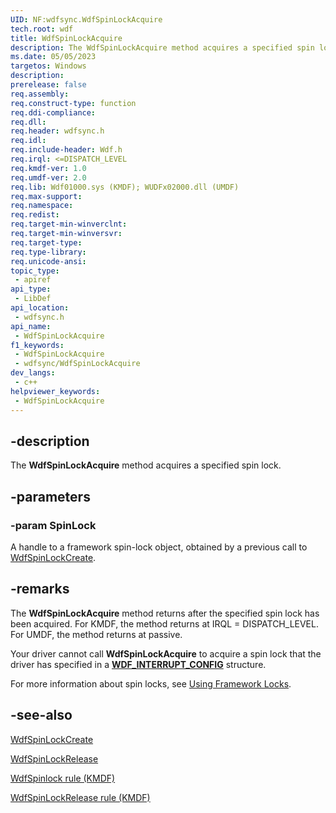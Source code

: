 ```yaml
---
UID: NF:wdfsync.WdfSpinLockAcquire
tech.root: wdf
title: WdfSpinLockAcquire
description: The WdfSpinLockAcquire method acquires a specified spin lock.
ms.date: 05/05/2023
targetos: Windows
description: 
prerelease: false
req.assembly: 
req.construct-type: function
req.ddi-compliance: 
req.dll: 
req.header: wdfsync.h
req.idl: 
req.include-header: Wdf.h
req.irql: <=DISPATCH_LEVEL
req.kmdf-ver: 1.0
req.umdf-ver: 2.0
req.lib: Wdf01000.sys (KMDF); WUDFx02000.dll (UMDF)
req.max-support: 
req.namespace: 
req.redist: 
req.target-min-winverclnt: 
req.target-min-winversvr: 
req.target-type: 
req.type-library: 
req.unicode-ansi: 
topic_type:
 - apiref
api_type:
 - LibDef
api_location:
 - wdfsync.h
api_name:
 - WdfSpinLockAcquire
f1_keywords:
 - WdfSpinLockAcquire
 - wdfsync/WdfSpinLockAcquire
dev_langs:
 - c++
helpviewer_keywords:
 - WdfSpinLockAcquire
---
```


## -description

The <b>WdfSpinLockAcquire</b> method acquires a specified spin lock.

## -parameters

### -param SpinLock

A handle to a framework spin-lock object, obtained by a previous call to <a href="/windows-hardware/drivers/ddi/wdfsync/nf-wdfsync-wdfspinlockcreate">WdfSpinLockCreate</a>.

## -remarks

The **WdfSpinLockAcquire** method returns after the specified spin lock has been acquired. For KMDF, the method returns at IRQL = DISPATCH_LEVEL. For UMDF, the method returns at passive.
 
Your driver cannot call **WdfSpinLockAcquire** to acquire a spin lock that the driver has specified in a [**WDF_INTERRUPT_CONFIG**](../wdfinterrupt/ns-wdfinterrupt-_wdf_interrupt_config.md) structure.
 
For more information about spin locks, see [Using Framework Locks](/windows-hardware/drivers/wdf/using-framework-locks).

## -see-also

<a href="/windows-hardware/drivers/ddi/wdfsync/nf-wdfsync-wdfspinlockcreate">WdfSpinLockCreate</a>

<a href="/windows-hardware/drivers/ddi/wdfsync/nf-wdfsync-wdfspinlockrelease">WdfSpinLockRelease</a>

[WdfSpinlock rule (KMDF)](/windows-hardware/drivers/devtest/kmdf-wdfspinlock)

[WdfSpinLockRelease rule (KMDF)](/windows-hardware/drivers/devtest/kmdf-wdfspinlockrelease)
